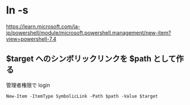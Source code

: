 
# ln -s

https://learn.microsoft.com/ja-jp/powershell/module/microsoft.powershell.management/new-item?view=powershell-7.4


## $target へのシンボリックリンクを $path として作る

管理者権限で login

```
New-Item -ItemType SymbolicLink -Path $path -Value $target
```


